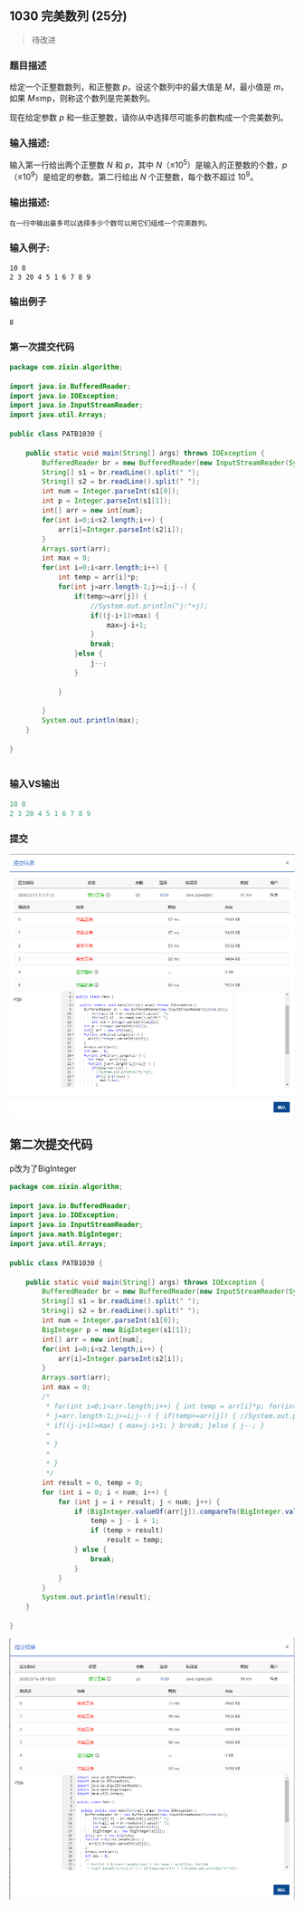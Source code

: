 ## **1030** **完美数列** (25分)

> 待改进

### 题目描述

给定一个正整数数列，和正整数 *p*，设这个数列中的最大值是 *M*，最小值是 *m*，如果 *M*≤mp，则称这个数列是完美数列。

现在给定参数 *p* 和一些正整数，请你从中选择尽可能多的数构成一个完美数列。

### 输入描述:

输入第一行给出两个正整数 *N* 和 *p*，其中 *N*（≤10<sup>5</sup>）是输入的正整数的个数，*p*（≤10<sup>9</sup>）是给定的参数。第二行给出 *N* 个正整数，每个数不超过 10<sup>9</sup>。

### 输出描述:

```
在一行中输出最多可以选择多少个数可以用它们组成一个完美数列。
```

### 输入例子:

```
10 8
2 3 20 4 5 1 6 7 8 9
```

### 输出例子

```
8
```

### 第一次提交代码

```java
package com.zixin.algorithm;

import java.io.BufferedReader;
import java.io.IOException;
import java.io.InputStreamReader;
import java.util.Arrays;

public class PATB1030 {

	public static void main(String[] args) throws IOException {
		BufferedReader br = new BufferedReader(new InputStreamReader(System.in));
        String[] s1 = br.readLine().split(" ");
        String[] s2 = br.readLine().split(" ");
        int num = Integer.parseInt(s1[0]);
		int p = Integer.parseInt(s1[1]);
		int[] arr = new int[num];
		for(int i=0;i<s2.length;i++) {
			arr[i]=Integer.parseInt(s2[i]);
		}
		Arrays.sort(arr);
		int max = 0;
		for(int i=0;i<arr.length;i++) {
			int temp = arr[i]*p;
			for(int j=arr.length-1;j>=i;j--) {
				if(temp>=arr[j]) {
					//System.out.println("j:"+j);
					if((j-i+1)>max) {
						max=j-i+1;
					}
					break;
				}else {
					j--;
				}
				
			}
			
		}
		System.out.println(max);
	}

}



```





### 输入VS输出

```java
10 8
2 3 20 4 5 1 6 7 8 9
```

### 提交

![PATB1030提交](image/PATB1030提交.png)

## 第二次提交代码

p改为了BigInteger

```java
package com.zixin.algorithm;

import java.io.BufferedReader;
import java.io.IOException;
import java.io.InputStreamReader;
import java.math.BigInteger;
import java.util.Arrays;

public class PATB1030 {

	public static void main(String[] args) throws IOException {
		BufferedReader br = new BufferedReader(new InputStreamReader(System.in));
        String[] s1 = br.readLine().split(" ");
        String[] s2 = br.readLine().split(" ");
        int num = Integer.parseInt(s1[0]);
        BigInteger p = new BigInteger(s1[1]);
		int[] arr = new int[num];
		for(int i=0;i<s2.length;i++) {
			arr[i]=Integer.parseInt(s2[i]);
		}
		Arrays.sort(arr);
		int max = 0;
		/*
		 * for(int i=0;i<arr.length;i++) { int temp = arr[i]*p; for(int
		 * j=arr.length-1;j>=i;j--) { if(temp>=arr[j]) { //System.out.println("j:"+j);
		 * if((j-i+1)>max) { max=j-i+1; } break; }else { j--; }
		 * 
		 * }
		 * 
		 * }
		 */
		int result = 0, temp = 0;
	    for (int i = 0; i < num; i++) {
	        for (int j = i + result; j < num; j++) {
	            if (BigInteger.valueOf(arr[j]).compareTo(BigInteger.valueOf(arr[i]).multiply(p))<=0) {
	                temp = j - i + 1;
	                if (temp > result)
	                    result = temp;
	            } else {
	                break;
	            }
	        }
	    }
		System.out.println(result);
	}
	
}

```

![PATB1030提交2](image/PATB1030提交2.png)